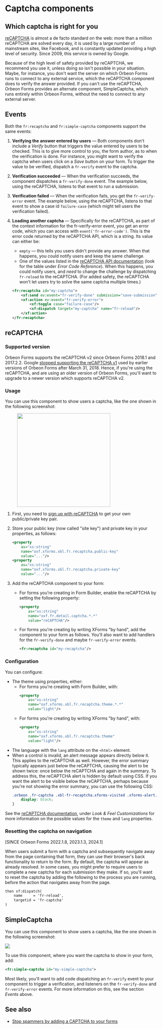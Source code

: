 # Captcha components

## Which captcha is right for you

[reCAPTCHA][1] is almost a de facto standard on the web: more than a million reCAPTCHA are solved every day, it is used by a large number of mainstream sites, like Facebook, and is constantly updated providing a high level of security. Since 2009, this service is owned by Google.

Because of the high level of safety provided by reCAPTCHA, we recommend you use it, unless doing so isn't possible in your situation. Maybe, for instance, you don't want the server on which Orbeon Forms runs to connect to any external service, which the reCAPTCHA component does to verify the answer provided. If you can't use the reCAPTCHA, Orbeon Forms provides an alternate component, SimpleCaptcha, which runs entirely within Orbeon Forms, without the need to connect to any external server.

## Events

Both the `fr:recaptcha` and `fr:simple-captcha` components support the same events:

1. **Verifying the answer entered by users** — Both components don't include a _Verify_ button that triggers the value entered by users to be checked. This is to give more control to you, the form author, as to when the verification is done. For instance, you might want to verify the captcha when users click on a _Save_ button on your form. To trigger the value to be verified, dispatch a `fr-verify` event to the captcha.
2. **Verification succeeded** — When the verification succeeds, the component dispatches a `fr-verify-done` event. The example below, using the reCAPTCHA, listens to that event to run a submission.
3. **Verification failed** — When the verification fails, you get the `fr-verify-error` event. The example below, using the reCAPTCHA, listens to that event to show a case id `failure-case` (which might tell users the verification failed).
4. **Loading another captcha** — Specifically for the reCAPTCHA, as part of the context information for the fr-verify-error event, you get an error code, which you can access with `event('fr-error-code')`. This is the error code returned by the reCAPTCHA API, which is a string. Its value can either be:
    * `empty` — this tells you users didn't provide any answer. When that happens, you could notify users and keep the same challenge.
    * One of the values listed in the [reCAPTCHA API documentation][2] (look for the table under _Error Code Reference_). When this happens, you could notify users, and _need_ to change the challenge by dispatching `fr-reload` to the reCAPTCHA. (For added safety, the reCAPTCHA won't let users try to solve the same captcha multiple times.)

    ```xml
    <fr:recaptcha id="my-captcha">
        <xf:send ev:event="fr-verify-done" submission="save-submission"/>
        <xf:action ev:event="fr-verify-error">
            <xf:toggle case="failure-case"/>
            <xf:dispatch target="my-captcha" name="fr-reload"/>
        </xf:action>
    </fr:recaptcha>
    ```

## reCAPTCHA

### Supported version

Orbeon Forms supports the reCAPTCHA v2 since Orbeon Forms 2018.1 and 2017.2.2. Google [stopped supporting the reCAPTCHA v1](https://developers.google.com/recaptcha/docs/faq#what-happens-to-recaptcha-v1) used by earlier versions of Orbeon Forms after March 31, 2018. Hence, if you're using the reCAPTCHA, and are using an older version of Orbeon Forms, you'll want to upgrade to a newer version which supports reCAPTCHA v2.

### Usage

You can use this component to show users a captcha, like the one shown in the following screenshot:

<figure><img alt="" src="images/xbl-recaptcha.gif" width="308"></figure>

1. First, you need to [sign up with reCAPTCHA][4] to get your own public/private key pair.
2. Store your public key (now called "site key") and private key in your properties, as follows:

    ```xml
    <property
        as="xs:string"
        name="oxf.xforms.xbl.fr.recaptcha.public-key"
        value="..."/>
    <property
        as="xs:string"
        name="oxf.xforms.xbl.fr.recaptcha.private-key"
        value="..."/>
    ```

3. Add the reCAPTCHA component to your form:

	- For forms you're creating in Form Builder, enable the reCAPTCHA by setting the following property:

		```xml
		<property
		    as="xs:string" 
		    name="oxf.fr.detail.captcha.*.*" 
		    value="reCAPTCHA"/>
		```

	- For forms you're creating by writing XForms "by hand", add the component to your form as follows. You'll also want to add handlers for the `fr-verify-done` and maybe `fr-verify-error` events.

    	```xml
    	<fr:recaptcha id="my-recaptcha"/>
    	```

### Configuration

You can configure:

- The theme using properties, either:
	- For forms you're creating with Form Builder, with:
		```xml
		<property 
		    as="xs:string" 
		    name="oxf.xforms.xbl.fr.recaptcha.theme.*.*" 
		    value="light"/>
		```
	- For forms you're creating by writing XForms "by hand", with:
		```xml
		<property 
		    as="xs:string" 
		    name="oxf.xforms.xbl.fr.recaptcha.theme"     
		    value="light"/>
		```
- The language with the `lang` attribute on the `<html>` element.
- When a control is invalid, an alert message appears directly below it. This applies to the reCAPTCHA as well. However, the error summary typically appears just below the reCAPTCHA, causing the alert to be shown twice: once below the reCAPTCHA and again in the summary. To address this, the reCAPTCHA alert is hidden by default using CSS. If you want the alert to be visible below the reCAPTCHA, perhaps because you're not showing the error summary, you can use the following CSS:
	```css
	.orbeon .fr-captcha .xbl-fr-recaptcha.xforms-visited .xforms-alert.xforms-active {
		display: block;
	}
	```

See the [reCAPTCHA documentation][5], under _Look &amp; Feel Customizations_ for more information on the possible values for the `theme` and `lang` properties.

### Resetting the captcha on navigation

[SINCE Orbeon Forms 2022.1.8, 2023.1.3, 2024.1]

When users submit a form with a captcha and subsequently navigate away from the page containing that form, they can use their browser's back functionality to return to the form. By default, the captcha will appear as already resolved. In some cases, you might prefer to require users to complete a new captcha for each submission they make. If so, you'll want to reset the captcha by adding the following to the process you are running, before the action that navigates away from the page.

```xml
then xf:dispatch(
	name     = 'fr-reload',
	targetid = 'fr-captcha'
)
```

## SimpleCaptcha

You can use this component to show users a captcha, like the one shown in the following screenshot:

![](images/xbl-simple-captcha.png)

To use this component, where you want the captcha to show in your form, add:

```xml
<fr:simple-captcha id="my-simple-captcha">
```

Most likely, you'll want to add code dispatching an `fr-verify` event to your component to trigger a verification, and listeners on the `fr-verify-done` and `fr-verify-error` events. For more information on this, see the section _Events_ above.

## See also

- [Stop spammers by adding a CAPTCHA to your forms](https://blog.orbeon.com/2011/12/stop-spammer-by-adding-captcha-to-your.html)

[1]: http://en.wikipedia.org/wiki/ReCAPTCHA
[2]: https://developers.google.com/recaptcha/docs/verify?csw=1
[4]: https://www.google.com/recaptcha/admin#list
[5]: https://developers.google.com/recaptcha/docs/display
